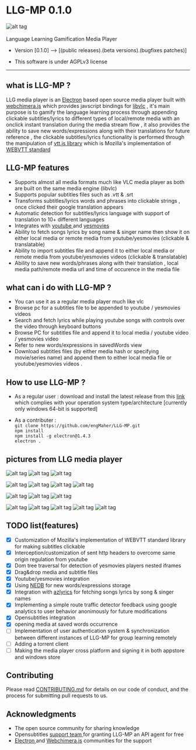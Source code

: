 # LLG-MP 0.1.0

![alt tag](https://i.imgur.com/kDqOC8w.png)
<br>
<br>
Language Learning Gamification Media Player 

* Version [0.1.0] --> [(public releases).(beta versions).(bugfixes patches)]

* This software is under  AGPLv3 license 

______________________________________________________________________________________________________________________________
## what is LLG-MP ? 

LLG media player is an <a href="https://electronjs.org/">Electron</a> based open source media player built with <a href="https://github.com/RSATom/WebChimera.js">webchimera.js</a> which provides javscript bindings for <a href="https://www.videolan.org/vlc/libvlc.html">libvlc</a>  , 
it's main purpose is to gamify the language learning process through appending clickable subtitles/lyrics to different types of local/remote media with an onclick instant translation during the media stream flow , it also provides the ability to save new words/expressions along with their translations for future reference , 
the clickable subtitles/lyrics functionality is performed through the manipulation of <a href="https://github.com/mozilla/vtt.js?files=1">vtt.js library</a> which is Mozilla's implementation of <a href="https://en.wikipedia.org/wiki/WebVTT">WEBVTT standard</a> <br>


## LLG-MP features 
* Supports almost all media formats much like VLC media player as both are built on the same media engine (libvlc)  
* Supports popular subtitles files such as .vtt & .srt
* Transforms subtitles/lyrics words and phrases into clickable strings , once clicked their google translation appears 
* Automatic detection for subtitles/lyrics language with support of translation to 10+ different languages 
* Integrates with <a href="https://www.youtube.com"> youtube </a> and <a href="https://yesmovies.to/"> yesmovies </a> 
* Ability to fetch songs lyrics by song name & singer name then show it on either local media or remote media from youtube/yesmovies (clickable & translatable)
* Ability to import subtitles file and append it to either local media or remote media from youtube/yesmovies videos (clickable & translatable)
* Ability to save new words/phrases along with their translation , local media path/remote media url and time of occurence in the media file

## what can i do with LLG-MP ?
* You can use it as a regular media player much like vlc 
* Browse pc for a subtitles file to be appended to youtube / yesmovies videos 
* Search and fetch lyrics while playing youtube songs with controls over the video through keyboard buttons 
* Browse PC for subtitles file and append it to local media / youtube video / yesmovies video 
* Refer to new words/expressions in savedWords view 
* Download subtitles files (by either media hash or specifying movie/series name) and append them to either local media file or youtube/yesmovies videos . 

## How to use LLG-MP ? 
* As a regular user : download and install the latest release from this <a href="https://github.com/engMaher/LLG-MP/releases">link</a> which complies with your operation system type/architecture [currently only windows 64-bit is supported] 

* As a contributer :      
``` git clone https://github.com/engMaher/LLG-MP.git ``` <br>
                           ``` npm install ``` <br>
                           ``` npm install -g electron@1.4.3 ``` <br>
                           ``` electron . ```
                        

## pictures from LLG media player 

![alt tag](https://i.imgur.com/S9TQn4w.png)
![alt tag](https://i.imgur.com/ZWXoQ2t.png)
![alt tag](https://i.imgur.com/eKaPn6N.png)

![alt tag](https://i.imgur.com/ViVFC77.png)
![alt tag](https://i.imgur.com/4BEHrJW.png)
![alt tag](https://i.imgur.com/jnnGA5e.png)
![alt tag](https://i.imgur.com/bqdMadp.png)

![alt tag](https://i.imgur.com/lswdkXP.png)
![alt tag](https://i.imgur.com/roi4ovt.png)
![alt tag](https://i.imgur.com/dn2xEqS.png)

![alt tag](https://i.imgur.com/JgZYGSl.png)
![alt tag](https://i.imgur.com/7WhhdpD.png)
![alt tag](https://i.imgur.com/DoWVE63.png)
![alt tag](https://i.imgur.com/EGehypU.png)
![alt tag](https://i.imgur.com/IfFDWKe.png)


## TODO list(features) 
- [x] Customization of Mozilla's implementation of WEBVTT standard library for making subtitles clickable
- [x] Interception/customization of sent http headers to overcome same origin regulation from youtube 
- [x] Dom tree traversal for detection of yesmovies players nested iframes 
- [x] Drag&drop media and subtitle files
- [x] Youtube/yesmovies integration 
- [x] Using <a href="https://github.com/louischatriot/nedb">NEDB</a> for new words/expressions storage
- [x] Integration with <a href="https://www.azlyrics.com/">azlyrics</a> for fetching songs lyrics by song & singer names
- [x] Implementing a simple route traffic detector feedback using google analytics to user behavior anonimously for future modifications
- [x] Opensubtitles integration 
- [x] opening media at saved words occurrence 
- [ ] Implementation of user authentication system & synchronization between different instances of LLG-MP for group learning remotely  
- [ ] Adding a torrent client 
- [ ] Making the media player cross platform and signing it in both appstore and windows store 

## Contributing

Please read [CONTRIBUTING.md](https://gist.github.com/engMaher/6a6080973f2c7be7285aeec17bce4c56) for details on our code of conduct, and the process for submitting pull requests to us.

## Acknowledgments

- The open source community for sharing knowledge 
- Opensubtitles <a href="http://trac.opensubtitles.org/projects/opensubtitles/wiki/DevReadFirst"> support team </a> for granting LLG-MP an API agent for free
- <a href="https://electronjs.org/community"> Electron </a> and <a href="https://github.com/RSATom/WebChimera.js">Webchimera.js</a> communities for the support
